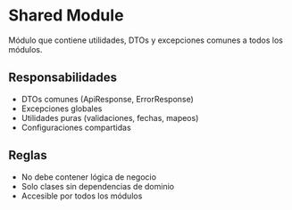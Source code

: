 # Shared Module

Módulo que contiene utilidades, DTOs y excepciones comunes a todos los módulos.

## Responsabilidades
- DTOs comunes (ApiResponse, ErrorResponse)
- Excepciones globales
- Utilidades puras (validaciones, fechas, mapeos)
- Configuraciones compartidas

## Reglas
- No debe contener lógica de negocio
- Solo clases sin dependencias de dominio
- Accesible por todos los módulos